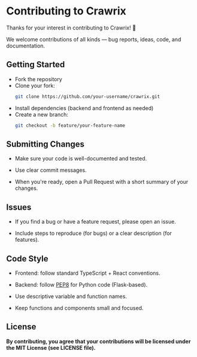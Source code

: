 # Contributing to Crawrix

Thanks for your interest in contributing to Crawrix! 🚀

We welcome contributions of all kinds — bug reports, ideas, code, and documentation.

## Getting Started

- Fork the repository
- Clone your fork:
   ```bash
   git clone https://github.com/your-username/crawrix.git
- Install dependencies (backend and frontend as needed)
- Create a new branch:
   ```bash
   git checkout -b feature/your-feature-name

## Submitting Changes
- Make sure your code is well-documented and tested.

- Use clear commit messages.

- When you're ready, open a Pull Request with a short summary of your changes.

## Issues
- If you find a bug or have a feature request, please open an issue.

- Include steps to reproduce (for bugs) or a clear description (for features).

## Code Style
- Frontend: follow standard TypeScript + React conventions.

- Backend: follow [PEP8](https://peps.python.org/pep-0008/) for Python code (Flask-based).

- Use descriptive variable and function names.

- Keep functions and components small and focused.

## License
**By contributing, you agree that your contributions will be licensed under the MIT License (see LICENSE file).**
